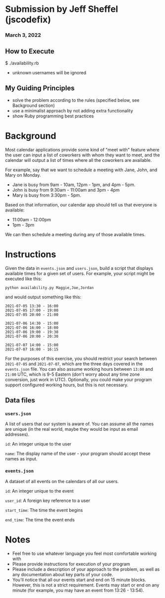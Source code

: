 # Submission by Jeff Sheffel (jscodefix)
### March 3, 2022

## How to Execute
$ ./availability.rb <comma-separated-list-of-usernames>
- unknown usernames will be ignored

## My Guiding Principles
- solve the problem according to the rules (specified below, see Background section)
- use a minimalist approach by not adding extra functionality
- show Ruby programming best practices


# Background

Most calendar applications provide some kind of "meet with" feature where the user
can input a list of coworkers with whom they want to meet, and the calendar will
output a list of times where all the coworkers are available.

For example, say that we want to schedule a meeting with Jane, John, and Mary on Monday.

- Jane is busy from 9am - 10am, 12pm - 1pm, and 4pm - 5pm.
- John is busy from 9:30am - 11:00am and 3pm - 4pm
- Mary is busy from 3:30pm - 5pm.

Based on that information, our calendar app should tell us that everyone is available:
- 11:00am - 12:00pm
- 1pm - 3pm

We can then schedule a meeting during any of those available times.


# Instructions

Given the data in `events.json` and `users.json`, build a script that displays available times
for a given set of users. For example, your script might be executed like this:

```
python availability.py Maggie,Joe,Jordan
```

and would output something like this:

```
2021-07-05 13:30 - 16:00
2021-07-05 17:00 - 19:00
2021-07-05 20:00 - 21:00

2021-07-06 14:30 - 15:00
2021-07-06 16:00 - 18:00
2021-07-06 19:00 - 19:30
2021-07-06 20:00 - 20:30

2021-07-07 14:00 - 15:00
2021-07-07 16:00 - 16:15
```


For the purposes of this exercise, you should restrict your search between `2021-07-05` and `2021-07-07`,
which are the three days covered in the `events.json` file. You can also assume working hours between
`13:00` and `21:00` UTC, which is 9-5 Eastern (don't worry about any time zone conversion, just work in
UTC). Optionally, you could make your program support configured working hours, but this is not necessary.


## Data files

### `users.json`

A list of users that our system is aware of. You can assume all the names are unique (in the real world, maybe
they would be input as email addresses).

`id`: An integer unique to the user

`name`: The display name of the user - your program should accept these names as input.

### `events.json`

A dataset of all events on the calendars of all our users.

`id`: An integer unique to the event

`user_id`: A foreign key reference to a user

`start_time`: The time the event begins

`end_time`: The time the event ends


# Notes

- Feel free to use whatever language you feel most comfortable working with
- Please provide instructions for execution of your program
- Please include a description of your approach to the problem, as well as any documentation about
  key parts of your code.
- You'll notice that all our events start and end on 15 minute blocks. However, this is not a strict
  requirement. Events may start or end on any minute (for example, you may have an event from 13:26 - 13:54).
